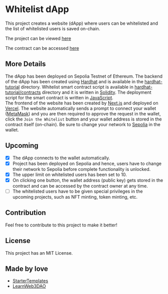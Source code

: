 # Whitelist dApp

This project creates a website (dApp) where users can be whitelisted and the list of whitelisted users is saved on-chain.<br />

The project can be viewed [here](https://whitelist-dapp-nu-seven.vercel.app/) <br />

The contract can be accessed [here](https://sepolia.etherscan.io/address/0x8A584DAee7EE0F2E6E216f38e0e3CEAA70224962)

## More Details

The dApp has been deployed on Sepolia Testnet of Ethereum. The backend of the dApp has been created using [Hardhat](https://hardhat.org/) and is available in the [hardhat-tutorial](https://github.com/Tanmay-Bhatnagar-03/Whitelist-dApp/tree/main/hardhat-tutorial) directory. Whitelist smart contract script is available in [hardhat-tutorial/contracts](https://github.com/Tanmay-Bhatnagar-03/Whitelist-dApp/tree/main/hardhat-tutorial/contracts) directory and it is written in [Solidity](https://soliditylang.org/). The deployment script for the smart contract is written in [JavaScript](https://developer.mozilla.org/en-US/docs/Web/javascript). <br />
The frontend of the website has been created by [Next.js](https://nextjs.org/) and deployed on [Vercel](https://vercel.com/). The website automatically sends a prompt to connect your wallet ([MetaMask](https://metamask.io/)) and you are then required to approve the request in the wallet, click the `Join the Whitelist` button and your wallet address is stored in the contract itself (on-chain). Be sure to change your network to [Sepolia](https://sepolia.dev/) in the wallet.  

## Upcoming

- [x] The dApp connects to the wallet automatically.
- [x] Project has been deployed on Sepolia and hence, users have to change their network to Sepolia before complete functionality is unlocked.
- [x] The upper limit on whitelisted users has been set to 10.
- [x] On clicking one button, the wallet address (public key) gets stored in the contract and can be accessed by the contract owner at any time.
- [ ] The whitelisted users have to be given special privileges in the upcoming projects, such as NFT minting, token minting, etc.

## Contribution

Feel free to contribute to this project to make it better!

## License

This project has an MIT License.

## Made by love

- [StarterTemplates](https://twitter.com/startertemp)
- [LearnWeb3DAO](https://learnweb3.io)
